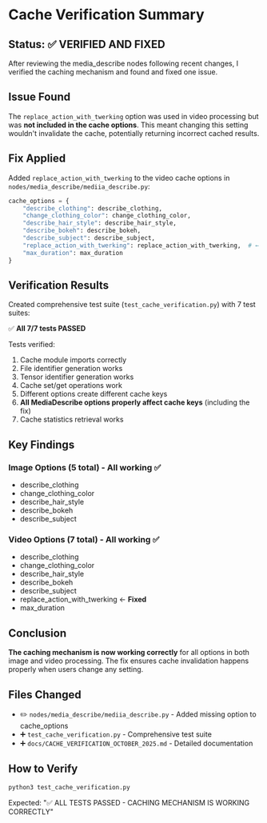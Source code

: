 # Cache Verification Summary

## Status: ✅ VERIFIED AND FIXED

After reviewing the media_describe nodes following recent changes, I verified the caching mechanism and found and fixed one issue.

## Issue Found

The `replace_action_with_twerking` option was used in video processing but was **not included in the cache options**. This meant changing this setting wouldn't invalidate the cache, potentially returning incorrect cached results.

## Fix Applied

Added `replace_action_with_twerking` to the video cache options in `nodes/media_describe/mediia_describe.py`:

```python
cache_options = {
    "describe_clothing": describe_clothing,
    "change_clothing_color": change_clothing_color,
    "describe_hair_style": describe_hair_style,
    "describe_bokeh": describe_bokeh,
    "describe_subject": describe_subject,
    "replace_action_with_twerking": replace_action_with_twerking,  # ← ADDED
    "max_duration": max_duration
}
```

## Verification Results

Created comprehensive test suite (`test_cache_verification.py`) with 7 test suites:

✅ **All 7/7 tests PASSED**

Tests verified:

1. Cache module imports correctly
2. File identifier generation works
3. Tensor identifier generation works
4. Cache set/get operations work
5. Different options create different cache keys
6. **All MediaDescribe options properly affect cache keys** (including the fix)
7. Cache statistics retrieval works

## Key Findings

### Image Options (5 total) - All working ✅

- describe_clothing
- change_clothing_color
- describe_hair_style
- describe_bokeh
- describe_subject

### Video Options (7 total) - All working ✅

- describe_clothing
- change_clothing_color
- describe_hair_style
- describe_bokeh
- describe_subject
- replace_action_with_twerking ← **Fixed**
- max_duration

## Conclusion

**The caching mechanism is now working correctly** for all options in both image and video processing. The fix ensures cache invalidation happens properly when users change any setting.

## Files Changed

- ✏️ `nodes/media_describe/mediia_describe.py` - Added missing option to cache_options
- ➕ `test_cache_verification.py` - Comprehensive test suite
- ➕ `docs/CACHE_VERIFICATION_OCTOBER_2025.md` - Detailed documentation

## How to Verify

```bash
python3 test_cache_verification.py
```

Expected: "✅ ALL TESTS PASSED - CACHING MECHANISM IS WORKING CORRECTLY"
